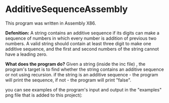 # AdditiveSequenceAssembly
<p>This program was written in Assembly X86. </p>
<p> <b>Defenition:</b> A string contains an additive sequence if its digits can make a sequence of numbers in which every number is addition of previous two numbers.
 A valid string should contain at least three digit to make one additive sequence, and the first and second numbers of the string cannot have a leading zero.</p>
<p> <b>What does the program do?</b> Given a string (inside the inc file) , the program's target is to find whether the string contains an additive sequence or not using recursion.
if the string is an additive sequence - the program will print the sequence, if not - the program will print "false".</p>


 
 <p>you can see examples of the program's input and output in the "examples" png file that is added to this project(: </p>
 
